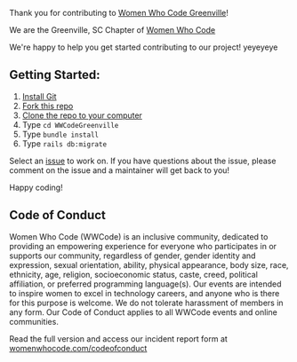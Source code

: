 Thank you for contributing to [Women Who Code Greenville](https://www.womenwhocode.com/greenville)!

We are the Greenville, SC Chapter of [Women Who Code](https://www.womenwhocode.com/)

We're happy to help you get started contributing to our project!
yeyeyeye
## Getting Started:
1. [Install Git](https://git-scm.com/book/en/v2/Getting-Started-Installing-Git)
2. [Fork this repo](https://help.github.com/en/github/getting-started-with-github/fork-a-repo)
3. [Clone the repo to your computer]( https://help.github.com/en/github/creating-cloning-and-archiving-repositories/cloning-a-repository
)
4. Type `cd WWCodeGreenville`
5. Type `bundle install`
6. Type `rails db:migrate`

Select an [issue](https://github.com/WomenWhoCode/WWCodeGreenville/issues) to work on. If you have questions about the issue, please comment on the issue
and a maintainer will get back to you!

Happy coding!

## Code of Conduct

Women Who Code (WWCode) is an inclusive community, dedicated to providing an empowering experience for everyone who participates in or supports our community, regardless of gender, gender identity and expression, sexual orientation, ability, physical appearance, body size, race, ethnicity, age, religion, socioeconomic status, caste, creed, political affiliation, or preferred programming language(s). Our events are intended to inspire women to excel in technology careers, and anyone who is there for this purpose is welcome. We do not tolerate harassment of members in any form. Our Code of Conduct applies to all WWCode events and online communities.

Read the full version and access our incident report form at [womenwhocode.com/codeofconduct](https://www.womenwhocode.com/codeofconduct)
